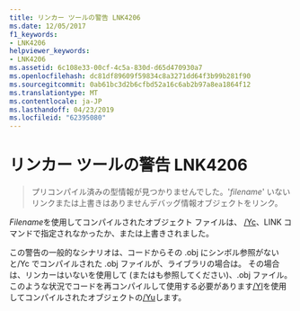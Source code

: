 ```yaml
---
title: リンカー ツールの警告 LNK4206
ms.date: 12/05/2017
f1_keywords:
- LNK4206
helpviewer_keywords:
- LNK4206
ms.assetid: 6c108e33-00cf-4c5a-830d-d65d470930a7
ms.openlocfilehash: dc81df89609f59834c8a3271dd64f3b99b281f90
ms.sourcegitcommit: 0ab61bc3d2b6cfbd52a16c6ab2b97a8ea1864f12
ms.translationtype: MT
ms.contentlocale: ja-JP
ms.lasthandoff: 04/23/2019
ms.locfileid: "62395080"
---
```

# <a name="linker-tools-warning-lnk4206"></a>リンカー ツールの警告 LNK4206

> プリコンパイル済みの型情報が見つかりませんでした。'*filename*' いないリンクまたは上書きはありませんデバッグ情報オブジェクトをリンク。

*Filename*を使用してコンパイルされたオブジェクト ファイルは、 [/Yc](../../build/reference/yc-create-precompiled-header-file.md)、LINK コマンドで指定されなかったか、または上書きされました。

この警告の一般的なシナリオは、コードからその .obj にシンボル参照がないと/Yc でコンパイルされた .obj ファイルが、ライブラリの場合は。  その場合は、リンカーはいないを使用して (またはも参照してください)、.obj ファイル。  このような状況でコードを再コンパイルして使用する必要があります[/Yl](../../build/reference/yl-inject-pch-reference-for-debug-library.md)を使用してコンパイルされたオブジェクトの[/Yu](../../build/reference/yu-use-precompiled-header-file.md)します。